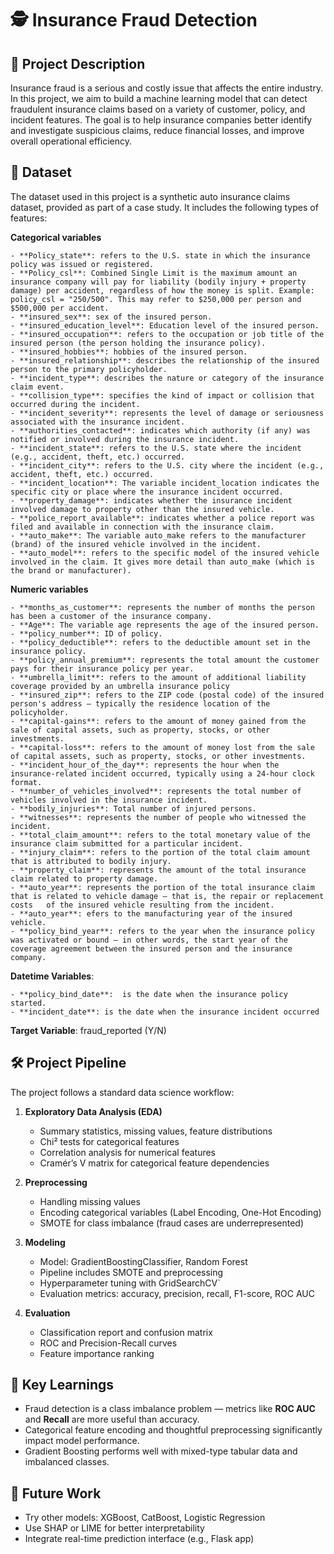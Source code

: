 # 🕵️ Insurance Fraud Detection


## 📌 Project Description

Insurance fraud is a serious and costly issue that affects the entire industry. In this project, we aim to build a machine learning model that can detect fraudulent insurance claims based on a variety of customer, policy, and incident features. The goal is to help insurance companies better identify and investigate suspicious claims, reduce financial losses, and improve overall operational efficiency.

## 📂 Dataset


The dataset used in this project is a synthetic auto insurance claims dataset, provided as part of a case study. It includes the following types of features:


**Categorical variables**

    - **Policy_state**: refers to the U.S. state in which the insurance policy was issued or registered.
    - **Policy_csl**: Combined Single Limit is the maximum amount an insurance company will pay for liability (bodily injury + property damage) per accident, regardless of how the money is split. Example: policy_csl = "250/500". This may refer to $250,000 per person and $500,000 per accident.
    - **insured_sex**: sex of the insured person.
    - **insured_education_level**: Education level of the insured person.
    - **insured_occupation**: refers to the occupation or job title of the insured person (the person holding the insurance policy).
    - **insured_hobbies**: hobbies of the insured person.
    - **insured_relationship**: describes the relationship of the insured person to the primary policyholder.
    - **incident_type**: describes the nature or category of the insurance claim event.
    - **collision_type**: specifies the kind of impact or collision that occurred during the incident.
    - **incident_severity**: represents the level of damage or seriousness associated with the insurance incident.
    - **authorities_contacted**: indicates which authority (if any) was notified or involved during the insurance incident.
    - **incident_state**: refers to the U.S. state where the incident (e.g., accident, theft, etc.) occurred.
    - **incident_city**: refers to the U.S. city where the incident (e.g., accident, theft, etc.) occurred.
    - **incident_location**: The variable incident_location indicates the specific city or place where the insurance incident occurred.
    - **property_damage**: indicates whether the insurance incident involved damage to property other than the insured vehicle.
    - **police_report_available**: indicates whether a police report was filed and available in connection with the insurance claim.
    - **auto_make**: The variable auto_make refers to the manufacturer (brand) of the insured vehicle involved in the incident.
    - **auto_model**: refers to the specific model of the insured vehicle involved in the claim. It gives more detail than auto_make (which is the brand or manufacturer).


 **Numeric variables**  

    - **months_as_customer**: represents the number of months the person has been a customer of the insurance company.
    - **Age**: The variable age represents the age of the insured person.
    - **policy_number**: ID of policy.
    - **policy_deductible**: refers to the deductible amount set in the insurance policy.
    - **policy_annual_premium**: represents the total amount the customer pays for their insurance policy per year.
    - **umbrella_limit**: refers to the amount of additional liability coverage provided by an umbrella insurance policy
    - **insured_zip**: refers to the ZIP code (postal code) of the insured person's address — typically the residence location of the policyholder.
    - **capital-gains**: refers to the amount of money gained from the sale of capital assets, such as property, stocks, or other investments.
    - **capital-loss**: refers to the amount of money lost from the sale of capital assets, such as property, stocks, or other investments.
    - **incident_hour_of_the_day**: represents the hour when the insurance-related incident occurred, typically using a 24-hour clock format.
    - **number_of_vehicles_involved**: represents the total number of vehicles involved in the insurance incident.
    - **bodily_injuries**: Total number of injured persons.
    - **witnesses**: represents the number of people who witnessed the incident.
    - **total_claim_amount**: refers to the total monetary value of the insurance claim submitted for a particular incident.
    - **injury_claim**: refers to the portion of the total claim amount that is attributed to bodily injury.
    - **property_claim**: represents the amount of the total insurance claim related to property damage.
    - **auto_year**: represents the portion of the total insurance claim that is related to vehicle damage — that is, the repair or replacement costs   of the insured vehicle resulting from the incident.
    - **auto_year**: efers to the manufacturing year of the insured vehicle.
    - **policy_bind_year**: refers to the year when the insurance policy was activated or bound — in other words, the start year of the coverage agreement between the insured person and the insurance company.

**Datetime Variables**: 

    - **policy_bind_date**:  is the date when the insurance policy started.
    - **incident_date**: is the date when the insurance incident occurred


**Target Variable**: fraud_reported (Y/N)

## 🛠️ Project Pipeline

The project follows a standard data science workflow:

1. **Exploratory Data Analysis (EDA)**  
   - Summary statistics, missing values, feature distributions  
   - Chi² tests for categorical features  
   - Correlation analysis for numerical features  
   - Cramér’s V matrix for categorical feature dependencies

2. **Preprocessing**  
   - Handling missing values  
   - Encoding categorical variables (Label Encoding, One-Hot Encoding)  
   - SMOTE for class imbalance (fraud cases are underrepresented)

3. **Modeling**  
   - Model: GradientBoostingClassifier,  Random Forest 
   - Pipeline includes SMOTE and preprocessing  
   - Hyperparameter tuning with GridSearchCV` 
   - Evaluation metrics: accuracy, precision, recall, F1-score, ROC AUC

4. **Evaluation**  
   - Classification report and confusion matrix  
   - ROC and Precision-Recall curves  
   - Feature importance ranking


## 🧠 Key Learnings

- Fraud detection is a class imbalance problem — metrics like **ROC AUC** and **Recall** are more useful than accuracy.
- Categorical feature encoding and thoughtful preprocessing significantly impact model performance.
- Gradient Boosting performs well with mixed-type tabular data and imbalanced classes.

## 📌 Future Work

- Try other models: XGBoost, CatBoost, Logistic Regression  
- Use SHAP or LIME for better interpretability  
- Integrate real-time prediction interface (e.g., Flask app)